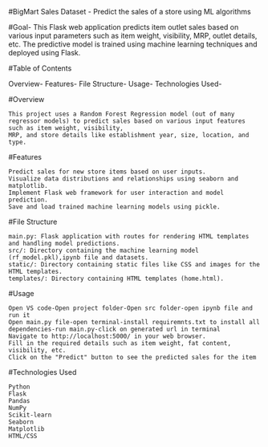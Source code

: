 #BigMart Sales Dataset - Predict the sales of a store using ML algorithms

#Goal-
This Flask web application predicts item outlet sales based on various input parameters such as item weight, visibility, MRP, outlet details, etc. The predictive model is trained using machine learning techniques and deployed using Flask.

#Table of Contents

  Overview-
  Features-
  File Structure-
  Usage-
  Technologies Used-
 
  
  #Overview
  
    This project uses a Random Forest Regression model (out of many regressor models) to predict sales based on various input features such as item weight, visibility, 
    MRP, and store details like establishment year, size, location, and type.

  #Features

    Predict sales for new store items based on user inputs.
    Visualize data distributions and relationships using seaborn and matplotlib.
    Implement Flask web framework for user interaction and model prediction.
    Save and load trained machine learning models using pickle.

  #File Structure
  
    main.py: Flask application with routes for rendering HTML templates and handling model predictions.
    src/: Directory containing the machine learning model (rf_model.pkl),ipynb file and datasets.
    static/: Directory containing static files like CSS and images for the HTML templates.
    templates/: Directory containing HTML templates (home.html).

  #Usage

    Open VS code-Open project folder-Open src folder-open ipynb file and run it
    Open main.py file-open terminal-install requiremnts.txt to install all dependencies-run main.py-click on generated url in terminal
    Navigate to http://localhost:5000/ in your web browser.
    Fill in the required details such as item weight, fat content, visibility, etc.
    Click on the "Predict" button to see the predicted sales for the item

  #Technologies Used
  
    Python
    Flask
    Pandas
    NumPy
    Scikit-learn
    Seaborn
    Matplotlib
    HTML/CSS

    


